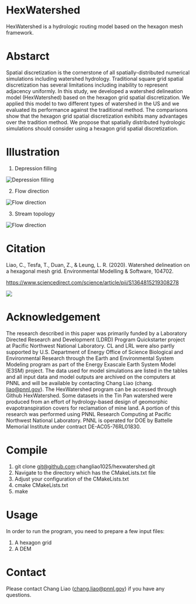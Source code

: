 # HexWatershed
HexWatershed is a hydrologic routing model based on the hexagon mesh framework.

# Abstarct

Spatial discretization is the cornerstone of all spatially-distributed numerical simulations including watershed hydrology. Traditional square grid spatial discretization has several limitations including inability to represent adjacency uniformly. In this study, we developed a watershed delineation model (HexWatershed) based on the hexagon grid spatial discretization. We applied this model to two different types of watershed in the US and we evaluated its performance against the traditional method. The comparisons show that the hexagon grid spatial discretization exhibits many advantages over the tradition method. We propose that spatially distributed hydrologic simulations should consider using a hexagon grid spatial discretization.

# Illustration 
1. Depression filling
   
![Depression filling](https://github.com/changliao1025/hexwatershed/blob/master/example/depression_filling.png?raw=true)

2. Flow direction
   
![Flow direction](https://github.com/changliao1025/hexwatershed/blob/master/example/cbf_flow_direction_90_full.png?raw=true)

3. Stream topology
   
![Flow direction](https://github.com/changliao1025/hexwatershed/blob/master/example/stream_topology.png?raw=true)
# Citation
Liao, C., Tesfa, T., Duan, Z., & Leung, L. R. (2020). Watershed delineation on a hexagonal mesh grid. Environmental Modelling & Software, 104702.

https://www.sciencedirect.com/science/article/pii/S1364815219308278

![](https://zenodo.org/badge/DOI/10.5281/zenodo.3949225.svg?raw=true)


# Acknowledgement
The research described in this paper was primarily funded by a Laboratory Directed Research and Development (LDRD) Program Quickstarter project at Pacific Northwest National Laboratory. CL and LRL were also partly supported by U.S. Department of Energy Office of Science Biological and Environmental Research through the Earth and Environmental System Modeling program as part of the Energy Exascale Earth System Model (E3SM) project. The data used for model simulations are listed in the tables and all input data and model outputs are archived on the computers at PNNL and will be available by contacting Chang Liao (chang. liao@pnnl.gov). The HexWatershed program can be accessed through Github HexWatershed. Some datasets in the Tin Pan watershed were produced from an effort of hydrology-based design of geomorphic evapotranspiration covers for reclamation of mine land. A portion of this research was performed using PNNL Research Computing at Pacific Northwest National Laboratory. PNNL is operated for DOE by Battelle Memorial Institute under contract DE-AC05-76RL01830.

# Compile
1. git clone git@github.com:changliao1025/hexwatershed.git
2. Navigate to the directory which has the CMakeLists.txt file
3. Adjust your configuration of the CMakeLists.txt
4. cmake CMakeLists.txt
5. make

# Usage
In order to run the program, you need to prepare a few input files:
1. A hexagon grid
2. A DEM

# Contact
Please contact Chang Liao (chang.liao@pnnl.gov) if you have any questions.

